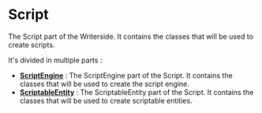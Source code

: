 # Script

The Script part of the Writerside. It contains the classes that will be used to create scripts.

It's divided in multiple parts :

- [**ScriptEngine**](Script-ScriptEngine.md) : The ScriptEngine part of the Script. It contains the classes that will be used to create the script engine.
- [**ScriptableEntity**](Script-ScriptableEntity.md) : The ScriptableEntity part of the Script. It contains the classes that will be used to create scriptable entities.
